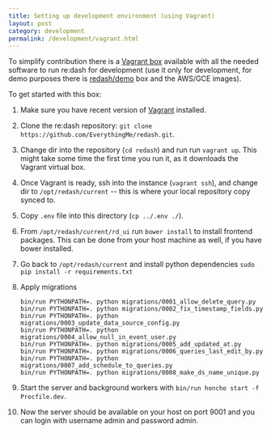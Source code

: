 ```yaml
--- 
title: Setting up development environment (using Vagrant)
layout: post
category: development
permalink: /development/vagrant.html
---
```



To simplify contribution there is a [Vagrant box](https://vagrantcloud.com/redash/boxes/dev) available with all the needed software to run re:dash for development (use it only for development, for demo purposes there is [redash/demo](https://vagrantcloud.com/redash/boxes/demo) box and the AWS/GCE images).

To get started with this box:

1. Make sure you have recent version of [Vagrant](https://www.vagrantup.com/) installed. 
2. Clone the re:dash repository: `git clone https://github.com/EverythingMe/redash.git`.
2. Change dir into the repository (`cd redash`) and run run `vagrant up`. This might take some time the first time you run it, as it downloads the Vagrant virtual box.
3. Once Vagrant is ready, ssh into the instance (`vagrant ssh`), and change dir to `/opt/redash/current` -- this is where your local repository copy synced to.
3. Copy `.env` file into this directory (`cp ../.env ./`).
4. From `/opt/redash/current/rd_ui` run `bower install` to install frontend packages. This can be done from your host machine as well, if you have bower installed.
5. Go back to `/opt/redash/current` and install python dependencies `sudo pip install -r requirements.txt`
6. Apply migrations
    
    ```
    bin/run PYTHONPATH=. python migrations/0001_allow_delete_query.py
    bin/run PYTHONPATH=. python migrations/0002_fix_timestamp_fields.py
    bin/run PYTHONPATH=. python migrations/0003_update_data_source_config.py
    bin/run PYTHONPATH=. python migrations/0004_allow_null_in_event_user.py
    bin/run PYTHONPATH=. python migrations/0005_add_updated_at.py
    bin/run PYTHONPATH=. python migrations/0006_queries_last_edit_by.py
    bin/run PYTHONPATH=. python migrations/0007_add_schedule_to_queries.py
    bin/run PYTHONPATH=. python migrations/0008_make_ds_name_unique.py
    ```
7. Start the server and background workers with `bin/run honcho start -f Procfile.dev`.
8. Now the server should be available on your host on port 9001 and you can login with username admin and password admin.

